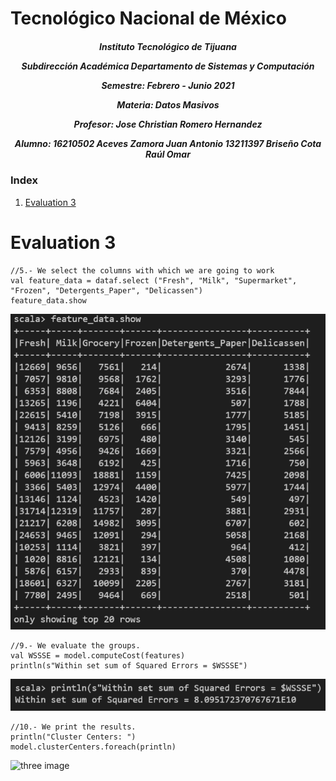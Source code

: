 <h1>Tecnológico Nacional de México</h1>
<h5 style="text-align: center;"> Instituto Tecnológico de Tijuana 

Subdirección Académica 
Departamento de Sistemas y Computación 

Semestre: Febrero - Junio 2021

Materia:
Datos Masivos

Profesor: 
Jose Christian Romero Hernandez

Alumno: 
16210502 Aceves Zamora Juan Antonio
13211397 Briseño Cota Raúl Omar


 </h5>


### Index

1. [Evaluation 3](#id1)


# Evaluation 3<a name="id1"></a>


#### 
```{r}
//5.- We select the columns with which we are going to work
val feature_data = dataf.select ("Fresh", "Milk", "Supermarket", "Frozen", "Detergents_Paper", "Delicassen")
feature_data.show
```

![one image](https://github.com/rulom24/DatosMasivos/blob/Unit-3/Evaluation/Captura1.png)

```{r}
//9.- We evaluate the groups.
val WSSSE = model.computeCost(features)
println(s"Within set sum of Squared Errors = $WSSSE")
```

![two image](https://github.com/rulom24/DatosMasivos/blob/Unit-3/Evaluation/Captura2.png)

```{r}
//10.- We print the results.
println("Cluster Centers: ")
model.clusterCenters.foreach(println)
```

![three image]()
